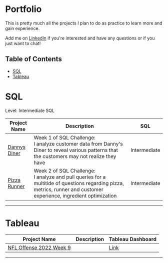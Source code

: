 #  Portfolio

This is pretty much all the projects I plan to do as practice to learn more and gain experience.

Add me on [LinkedIn](https://www.linkedin.com/in/vuongnguyen96/) if you're interested and have any questions or if you just want to chat!

##  Table of Contents
- [SQL](#sql)
- [Tableau](#tableau)


# SQL

Level: Intermediate SQL

| Project Name | Description | SQL |
|---|---|---|
| [Dannys Diner](https://github.com/vtn160230/Dannys-Diner) | Week 1 of SQL Challenge: <br> I analyze customer data from Danny's Diner to reveal various patterns that the customers may not realize they have | Intermediate | 
| [Pizza Runner](https://github.com/vtn160230/Pizza-Runner) | Week 2 of SQL Challenge: <br> I analyze and pull queries for a multitide of questions regarding pizza, metrics, runner and customer experience, ingredient optimization | Intermediate |

***


# Tableau

| Project Name | Description | Tableau Dashboard |
|---|---|---|
| [NFL Offense 2022 Week 9]() |  | [Link](https://public.tableau.com/app/profile/tommy.nguyen2848/viz/bopook5/Dashboard1?publish=yes) |


***

